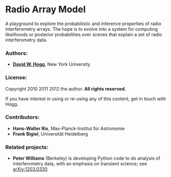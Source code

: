 # Radio Array Model

A playground to explore the probabilistic and inference properties of
radio interferometry arrays.  The hope is to evolve into a system for
computing likelihoods or posterior probabilities over scenes that
explain a set of radio interferometry data.

### Authors: ###

* [**David W. Hogg**](http://cosmo.nyu.edu/hogg/), New York University

### License: ###

Copyright 2010 2011 2012 the author.  **All rights reserved.**

If you have interest in using or re-using any of this content, get in
touch with Hogg.

### Contributors: ###

* **Hans-Walter Rix**, Max-Planck-Institut für Astronomie
* **Frank Bigiel**, Universität Heidelberg

### Related projects: ###

* **Peter Williams** (Berkeley) is developing Python code to do
    analysis of interferometry data, with an emphasis on transient
    science; see [arXiv:1203.0330](http://arxiv.org/abs/1203.0330)
